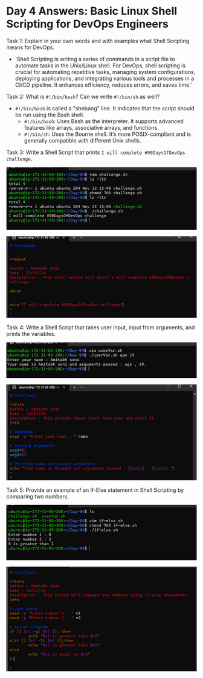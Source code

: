
# Day 4 Answers: Basic Linux Shell Scripting for DevOps Engineers

Task 1: Explain in your own words and with examples what Shell Scripting means for DevOps.
- 'Shell Scripting is writing a series of commands in a script file to automate tasks in the Unix/Linux shell. For DevOps, shell scripting is crucial for automating repetitive tasks, managing system configurations, deploying applications, and integrating various tools and processes in a CI/CD pipeline. It enhances efficiency, reduces errors, and saves time.'

Task 2: What is `#!/bin/bash`? Can we write `#!/bin/sh` as well?
- `#!/bin/bash` is called a "shebang" line. It indicates that the script should be run using the Bash shell.
  - `#!/bin/bash`: Uses Bash as the interpreter. It supports advanced features like arrays, associative arrays, and functions.
  - `#!/bin/sh`: Uses the Bourne shell. It’s more POSIX-compliant and is generally compatible with different Unix shells.

Task 3: Write a Shell Script that prints `I will complete #90DaysOfDevOps challenge`.

![task3.1](image/task3.1.png)

![task3.2](image/task3.2.png)

Task 4: Write a Shell Script that takes user input, input from arguments, and prints the variables.

![task4.1](image/task4.1.png)

![task4.2](image/task4.2.png)

Task 5: Provide an example of an If-Else statement in Shell Scripting by comparing two numbers.

![task5.1](image/task5.1.png)

![task5.2](image/task5.2.png)
